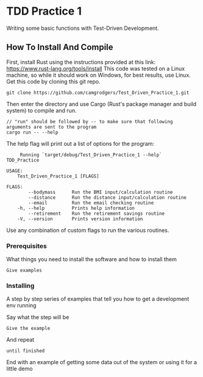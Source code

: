 # TDD Practice 1

Writing some basic functions with Test-Driven Development.

## How To Install And Compile

First, install Rust using the instructions provided at this link:
https://www.rust-lang.org/tools/install
This code was tested on a Linux machine, so while it should work on Windows, for best results, use Linux.
Get this code by cloning this git repo.
```
git clone https://github.com/camgrodgers/Test_Driven_Practice_1.git
```
Then enter the directory and use Cargo (Rust's package manager and build system) to compile and run.
```
// "run" should be followed by -- to make sure that following arguments are sent to the program
cargo run -- --help
```
The help flag will print out a list of options for the program:
```
     Running `target/debug/Test_Driven_Practice_1 --help`
TDD_Practice

USAGE:
    Test_Driven_Practice_1 [FLAGS]

FLAGS:
        --bodymass      Run the BMI input/calculation routine
        --distance      Run the distance input/calculation routine
        --email         Run the email checking routine
    -h, --help          Prints help information
        --retirement    Run the retirement savings routine
    -V, --version       Prints version information
```
Use any combination of custom flags to run the various routines.



### Prerequisites

What things you need to install the software and how to install them

```
Give examples
```

### Installing

A step by step series of examples that tell you how to get a development env running

Say what the step will be

```
Give the example
```

And repeat

```
until finished
```

End with an example of getting some data out of the system or using it for a little demo

